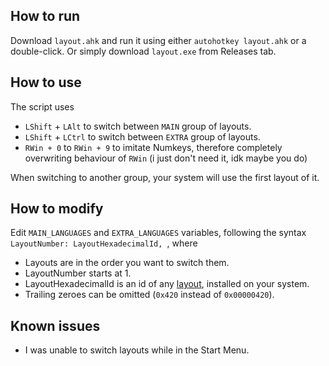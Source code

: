 ## How to run
Download `layout.ahk` and run it using either `autohotkey layout.ahk` or a double-click.
Or simply download `layout.exe` from Releases tab.

## How to use
The script uses 
* `LShift` + `LAlt` to switch between `MAIN` group of layouts.
* `LShift` + `LCtrl` to switch between `EXTRA` group of layouts.
* `RWin + 0` to `RWin + 9` to imitate Numkeys, therefore completely overwriting behaviour of `RWin` (i just don't need it, idk maybe you do)

When switching to another group, your system will use the first layout of it.

## How to modify
Edit `MAIN_LANGUAGES` and `EXTRA_LANGUAGES` variables, following the syntax `LayoutNumber: LayoutHexadecimalId, `, where
* Layouts are in the order you want to switch them.
* LayoutNumber starts at 1.
* LayoutHexadecimalId is an id of any [layout](https://docs.microsoft.com/en-us/windows-hardware/manufacture/desktop/windows-language-pack-default-values?view=windows-10), installed on your system.
* Trailing zeroes can be omitted (`0x420` instead of `0x00000420`).

## Known issues
* I was unable to switch layouts while in the Start Menu.
